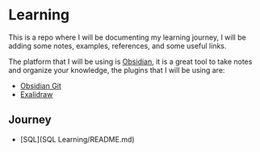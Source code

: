# Learning

This is a repo where I will be documenting my learning journey, I will be adding some notes, examples, references, and some useful links.

The platform that I will be using is [Obsidian](https://obsidian.md/), it is a great tool to take notes and organize your knowledge, the plugins that I will be using are:

- [Obsidian Git](https://github.com/denolehov/obsidian-git)
- [Exalidraw](https://github.com/zsviczian/obsidian-excalidraw-plugin)

## Journey

- [SQL](SQL Learning/README.md)